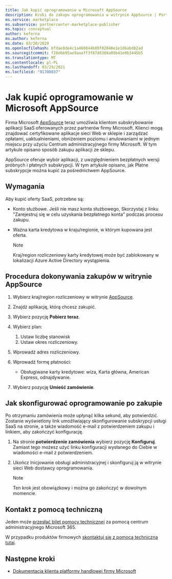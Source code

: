 ```yaml
---
title: Jak kupić oprogramowanie w Microsoft AppSource
description: Kroki do zakupu oprogramowania w witrynie AppSource | Portal Azure Marketplace.
ms.service: marketplace
ms.subservice: partnercenter-marketplace-publisher
ms.topic: conceptual
author: keferna
ms.author: keferna
ms.date: 03/20/2020
ms.openlocfilehash: bfdae8de4c1a460844b09f82048e1e1d6abdb2ad
ms.sourcegitcommit: f28ebb95ae9aaaff3f87d8388a09b41e0b3445b5
ms.translationtype: MT
ms.contentlocale: pl-PL
ms.lasthandoff: 03/29/2021
ms.locfileid: "91708037"
---
```

# <a name="how-to-purchase-software-on-microsoft-appsource"></a>Jak kupić oprogramowanie w Microsoft AppSource

Firma Microsoft [AppSource](https://appsource.microsoft.com/) teraz umożliwia klientom subskrybowanie aplikacji SaaS oferowanych przez partnerów firmy Microsoft. Klienci mogą znajdować certyfikowane aplikacje sieci Web w sklepie i zarządzać opłatami, uaktualnieniami, obniżeniem poziomu i anulowaniami w jednym miejscu przy użyciu Centrum administracyjnego firmy Microsoft. W tym artykule opisano sposób zakupu aplikacji ze sklepu.

AppSource oferuje wybór aplikacji, z uwzględnieniem bezpłatnych wersji próbnych i płatnych subskrypcji. W tym artykule opisano, jak Płatne subskrypcje można kupić za pośrednictwem AppSource.

## <a name="requirements"></a>Wymagania

Aby kupić oferty SaaS, potrzebne są:

- Konto służbowe. Jeśli nie masz konta służbowego, Skorzystaj z linku "Zarejestruj się w celu uzyskania bezpłatnego konta" podczas procesu zakupu.

- Ważna karta kredytowa w kraju/regionie, w którym kupowana jest oferta.

    > [!Note]
    > Kraj/region rozliczeniowy karty kredytowej może być zablokowany w lokalizacji Azure Active Directory wystąpienia.

## <a name="steps-for-making-purchases-on-appsource"></a>Procedura dokonywania zakupów w witrynie AppSource

1. Wybierz kraj/region rozliczeniowy w witrynie [AppSource](https://appsource.microsoft.com/).
1. Znajdź aplikację, którą chcesz zakupić.
1. Wybierz pozycję **Pobierz teraz**.
1. Wybierz plan:

    1. Ustaw liczbę stanowisk
    1. Ustaw okres rozliczeniowy.
    
1. Wprowadź adres rozliczeniowy.
1. Wprowadź formę płatności:
    * Obsługiwane karty kredytowe: wiza, Karta główna, American Express, odnajdywanie.
    
1. Wybierz pozycję **Umieść zamówienie**.

## <a name="how-to-configure-software-post-purchase"></a>Jak skonfigurować oprogramowanie po zakupie

Po otrzymaniu zamówienia może upłynąć kilka sekund, aby potwierdzić. Zostanie wyświetlony link umożliwiający skonfigurowanie subskrypcji usługi SaaS na stronie, a także wiadomość e-mail z potwierdzeniem zakupu i linkiem, aby zakończyć konfigurację.

1. Na stronie **potwierdzenie zamówienia** wybierz pozycję **Konfiguruj**. Zamiast tego możesz użyć linku konfiguracji wysłanego do Ciebie w wiadomości e-mail z potwierdzeniem.
1. Ukończ Inicjowanie obsługi administracyjnej i skonfiguruj ją w witrynie sieci Web dostawcy oprogramowania.

    > [!Note]
    > Ten krok jest obowiązkowy i można go zakończyć w dowolnym momencie.

## <a name="contact-support"></a>Kontakt z pomocą techniczną

Jeden może [przesłać bilet pomocy technicznej](https://admin.microsoft.com/Adminportal/Home?source=applauncher#/homepage) za pomocą centrum administracyjnego Microsoft 365.

W przypadku produktów firmowych [skontaktuj się z pomocą techniczną tutaj](/office365/admin/contact-support-for-business-products?tabs=phone).

## <a name="next-steps"></a>Następne kroki

- [Dokumentacja klienta platformy handlowej firmy Microsoft](/marketplace/)
